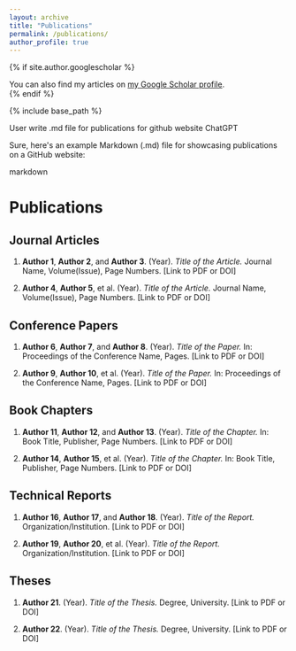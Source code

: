 ```yaml
---
layout: archive
title: "Publications"
permalink: /publications/
author_profile: true
---
```


{% if site.author.googlescholar %}
  <div class="wordwrap">You can also find my articles on <a href="{{site.author.googlescholar}}">my Google Scholar profile</a>.</div>
{% endif %}

{% include base_path %}

<!-- {% for post in site.publications reversed %}
  {% include archive-single.html %}
{% endfor %} -->
User
write .md file for publications for github website
ChatGPT

Sure, here's an example Markdown (.md) file for showcasing publications on a GitHub website:

markdown

# Publications

## Journal Articles

1. **Author 1**, **Author 2**, and **Author 3**. (Year). *Title of the Article.* Journal Name, Volume(Issue), Page Numbers. [Link to PDF or DOI]

2. **Author 4**, **Author 5**, et al. (Year). *Title of the Article.* Journal Name, Volume(Issue), Page Numbers. [Link to PDF or DOI]

## Conference Papers

1. **Author 6**, **Author 7**, and **Author 8**. (Year). *Title of the Paper.* In: Proceedings of the Conference Name, Pages. [Link to PDF or DOI]

2. **Author 9**, **Author 10**, et al. (Year). *Title of the Paper.* In: Proceedings of the Conference Name, Pages. [Link to PDF or DOI]

## Book Chapters

1. **Author 11**, **Author 12**, and **Author 13**. (Year). *Title of the Chapter.* In: Book Title, Publisher, Page Numbers. [Link to PDF or DOI]

2. **Author 14**, **Author 15**, et al. (Year). *Title of the Chapter.* In: Book Title, Publisher, Page Numbers. [Link to PDF or DOI]

## Technical Reports

1. **Author 16**, **Author 17**, and **Author 18**. (Year). *Title of the Report.* Organization/Institution. [Link to PDF or DOI]

2. **Author 19**, **Author 20**, et al. (Year). *Title of the Report.* Organization/Institution. [Link to PDF or DOI]

## Theses

1. **Author 21**. (Year). *Title of the Thesis.* Degree, University. [Link to PDF or DOI]

2. **Author 22**. (Year). *Title of the Thesis.* Degree, University. [Link to PDF or DOI]

